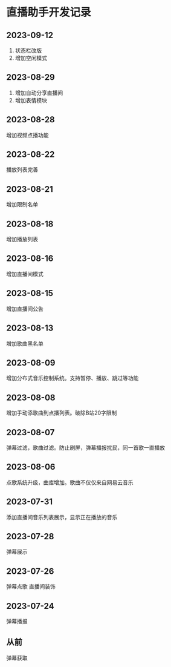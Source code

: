 # 直播助手开发记录
## 2023-09-12
1. 状态栏改版
2. 增加空闲模式

## 2023-08-29
1. 增加自动分享直播间
2. 增加表情模块

## 2023-08-28
增加视频点播功能

## 2023-08-22
播放列表完善

## 2023-08-21
增加限制名单

## 2023-08-18
增加播放列表

## 2023-08-16
增加直播间模式

## 2023-08-15
增加直播间公告

## 2023-08-13
增加歌曲黑名单

## 2023-08-09
增加分布式音乐控制系统。支持暂停、播放、跳过等功能

## 2023-08-08
增加手动添歌曲到点播列表。破除B站20字限制

## 2023-08-07
弹幕过滤，歌曲过滤。防止刷屏，弹幕播报扰民，同一首歌一直播放

## 2023-08-06
点歌系统升级，曲库增加。歌曲不仅仅来自网易云音乐

## 2023-07-31
添加直播间音乐列表展示，显示正在播放的音乐

## 2023-07-28
弹幕展示

## 2023-07-26
弹幕点歌
直播间装饰

## 2023-07-24
弹幕播报

## 从前
弹幕获取
